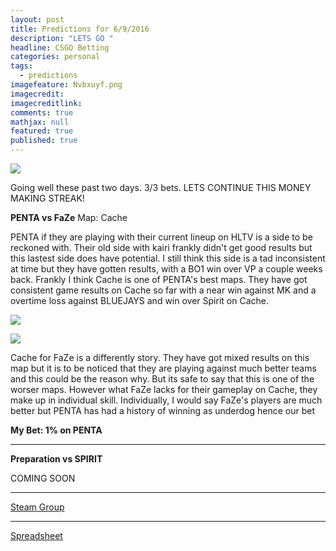 ```yaml
---
layout: post
title: Predictions for 6/9/2016
description: "LETS GO "
headline: CSGO Betting
categories: personal
tags: 
  - predictions
imagefeature: Nvbxuyf.png
imagecredit: 
imagecreditlink: 
comments: true
mathjax: null
featured: true
published: true
---
```


![]({{site.baseurl}}/images/Screenshot%20(55).png)

Going well these past two days. 3/3 bets. LETS CONTINUE THIS MONEY MAKING STREAK!


**PENTA vs FaZe**
Map: Cache

PENTA if they are playing with their current lineup on HLTV is a side to be reckoned with. Their old side with kairi frankly didn't get good results but this lastest side does have potential. I still think this side is a tad inconsistent at time but they have gotten results, with a BO1 win over VP a couple weeks back.
Frankly I think Cache is one of PENTA's best maps. They have got consistent game results on Cache so far with a near win against MK and a overtime loss against BLUEJAYS and win over Spirit on Cache.

![]({{site.baseurl}}/images/Screenshot%20(56).png)

![]({{site.baseurl}}/images/Screenshot%20(57).png)

Cache for FaZe is a differently story. They have got mixed results on this map but it is to be noticed that they are playing against much better teams and this could be the reason why. But its safe to say that this is one of the worser maps.
However what FaZe lacks for their gameplay on Cache, they make up in individual skill. Individually, I would say FaZe's players are much better but PENTA has had a history of winning as underdog hence our bet

**My Bet: 1% on PENTA**

-------------------------------------------------------------------

**Preparation vs SPIRIT**

COMING SOON


-------------------------------------------------------------------
[Steam Group](http://steamcommunity.com/groups/csgobetprofits)

-------------------------------------------------------------------
[Spreadsheet](https://docs.google.com/spreadsheets/d/13MlmHE2fm4qRCgWzPbshnqwbSToKvYS2b9pk_QHxgOo/edit#gid=0)
	
